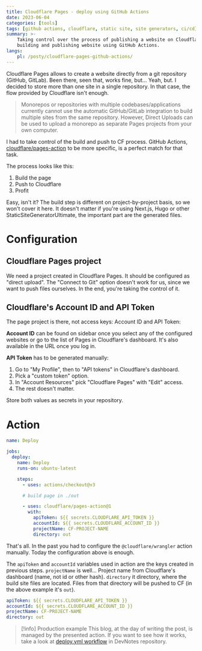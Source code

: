 ```yaml
---
title: Cloudflare Pages - deploy using GitHub Actions
date: 2023-06-04
categories: [tools]
tags: [github actions, cloudflare, static site, site generators, ci/cd]
summary: >-
    Taking control over the process of publishing a website on Cloudflare Pages. Talking about workflow configuration,
    building and publishing website using GitHub Actions.
langs:
    pl: /posty/cloudflare-pages-github-actions/
---
```


Cloudflare Pages allows to create a website directly from a git repository (GitHub, GitLab). Been there, seen that, works fine, but... Yeah, but. I decided to store more than one site in a single repository. In that case, the flow provided by Cloudflare isn't enough.

> Monorepos or repositories with multiple codebases/applications currently cannot use the automatic GitHub/GitLab
> integration to build multiple sites from the same repository. However, Direct Uploads can be used to upload a monorepo
> as separate Pages projects from your own computer.

 I had to take control of the build and push to CF process. GitHub Actions, [cloudflare/pages-action](https://github.com/cloudflare/pages-action) to be more specific, is a perfect match for that task.

The process looks like this:

1. Build the page
2. Push to Cloudflare
3. Profit

Easy, isn't it? The build step is different on project-by-project basis, so we won't cover it here. It doesn't matter if you're using Next.js, Hugo or other StaticSiteGeneratorUltimate, the important part are the generated files.

# Configuration

## Cloudflare Pages project

We need a project created in Cloudflare Pages. It should be configured as "direct upload". The "Connect to Git" option doesn't work for us, since we want to push files ourselves. In the end, you're taking the control of it.

## Cloudflare's Account ID and API Token

The page project is there, not access keys: Account ID and API Token:

**Account ID** can be found on sidebar once you select any of the configured websites or go to the list of Pages in Cloudflare's dashboard. It's also available in the URL once you log in.

**API Token** has to be generated manually:

1. Go to "My Profile", then to "API tokens" in Cloudflare's dashboard.
2. Pick a "custom token" option.
3. In "Account Resources" pick "Cloudflare Pages" with "Edit" access.
4. The rest doesn't matter.

Store both values as secrets in your repository.

# Action

```yaml
name: Deploy

jobs:
  deploy:
    name: Deploy
    runs-on: ubuntu-latest

    steps:
      - uses: actions/checkout@v3

      # build page in ./out

      - uses: cloudflare/pages-action@1
        with:
          apiToken: ${{ secrets.CLOUDFLARE_API_TOKEN }}
          accountId: ${{ secrets.CLOUDFLARE_ACCOUNT_ID }}
          projectName: CF-PROJECT-NAME
          directory: out
```

That's all. In the past you had to configure the `@cloudflare/wrangler` action manually. Today the configuration above is enough.

The `apiToken` and `accountId` variables used in action are the keys created in previous steps. `projectName` is well... Project name from Cloudflare's dashboard (name, not id or other hash). `directory` it directory, where the build site files are located. Files from that directory will be pushed to CF (in the above example it's `out`).

```yaml
apiToken: ${{ secrets.CLOUDFLARE_API_TOKEN }}
accountId: ${{ secrets.CLOUDFLARE_ACCOUNT_ID }}
projectName: CF-PROJECT-NAME
directory: out
```

> [!info] Production example
> This blog, at the day of writing the post, is managed by the presented action. If you want to see how it works, take a look at [deploy.yml workflow](https://github.com/rzeczkowskip/devnotes.blog/blob/main/.github/workflows/deploy.yml) in DevNotes repository.

